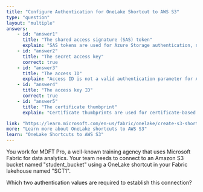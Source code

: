 ```yaml
---
title: "Configure Authentication for OneLake Shortcut to AWS S3"
type: "question"
layout: "multiple"
answers:
    - id: "answer1"
      title: "The shared access signature (SAS) token"
      explain: "SAS tokens are used for Azure Storage authentication, not for AWS S3 connections. AWS uses access key ID and secret access key pairs for authentication."
    - id: "answer2"
      title: "The secret access key"
      correct: true
    - id: "answer3"
      title: "The access ID"
      explain: "Access ID is not a valid authentication parameter for AWS S3. AWS uses access key ID and secret access key pairs for authentication."
    - id: "answer4"
      title: "The access key ID"
      correct: true
    - id: "answer5"
      title: "The certificate thumbprint"
      explain: "Certificate thumbprints are used for certificate-based authentication, which is not the standard authentication method for AWS S3 connections."

link: "https://learn.microsoft.com/en-us/fabric/onelake/create-s3-shortcut"
more: "Learn more about OneLake shortcuts to AWS S3"
learn: "OneLake Shortcuts to AWS S3"
---
```


You work for MDFT Pro, a well-known training agency that uses Microsoft Fabric for data analytics. Your team needs to connect to an Amazon S3 bucket named "student_bucket" using a OneLake shortcut in your Fabric lakehouse named "SCT1". 

Which two authentication values are required to establish this connection? 